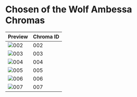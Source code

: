 # Chosen of the Wolf Ambessa Chromas
| Preview | Chroma ID |
|---------|-----------|
| ![002](https://raw.communitydragon.org/latest/plugins/rcp-be-lol-game-data/global/default/v1/champion-chroma-images/799/799002.png) | 002 |
| ![003](https://raw.communitydragon.org/latest/plugins/rcp-be-lol-game-data/global/default/v1/champion-chroma-images/799/799003.png) | 003 |
| ![004](https://raw.communitydragon.org/latest/plugins/rcp-be-lol-game-data/global/default/v1/champion-chroma-images/799/799004.png) | 004 |
| ![005](https://raw.communitydragon.org/latest/plugins/rcp-be-lol-game-data/global/default/v1/champion-chroma-images/799/799005.png) | 005 |
| ![006](https://raw.communitydragon.org/latest/plugins/rcp-be-lol-game-data/global/default/v1/champion-chroma-images/799/799006.png) | 006 |
| ![007](https://raw.communitydragon.org/latest/plugins/rcp-be-lol-game-data/global/default/v1/champion-chroma-images/799/799007.png) | 007 |
